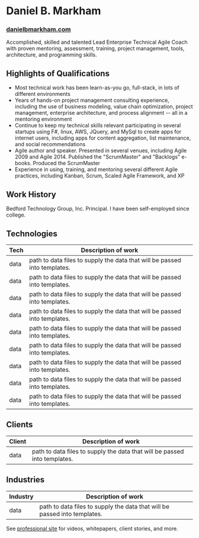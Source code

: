 # Daniel B. Markham
### [danielbmarkham.com](http://danielbmarkham.com "Professional Site")
Accomplished, skilled and talented Lead Enterprise Technical Agile Coach with proven mentoring, assessment, training, project management, tools, architecture, and programming skills.
## Highlights of Qualifications
* Most technical work has been learn-as-you go, full-stack, in lots of different environments
* Years of hands-on project management consulting experience, including the use of business modeling, value chain optimization, project management, enterprise architecture, and process alignment -- all in a mentoring environment
* Continue to keep my technical skills relevant participating in several startups using F#, linux, AWS, JQuery, and MySql to create apps for internet users, including apps for content aggregation, list maintenance, and social recommendations
* Agile author and speaker. Presented in several venues, including Agile 2009 and Agile 2014. Published the "ScrumMaster" and "Backlogs" e-books. Produced the ScrumMaster
* Experience in using, training, and mentoring several different Agile practices, including Kanban, Scrum, Scaled Agile Framework, and XP
## Work History
Bedford Technology Group, Inc. Principal. I have been self-employed since college.
## Technologies

| Tech   | Description of work |
| ------ | ------------------- |
| data   | path to data files to supply the data that will be passed into templates. |
| data   | path to data files to supply the data that will be passed into templates. |
| data   | path to data files to supply the data that will be passed into templates. |
| data   | path to data files to supply the data that will be passed into templates. |
| data   | path to data files to supply the data that will be passed into templates. |
| data   | path to data files to supply the data that will be passed into templates. |
| data   | path to data files to supply the data that will be passed into templates. |
| data   | path to data files to supply the data that will be passed into templates. |
| data   | path to data files to supply the data that will be passed into templates. |

## Clients

| Client | Description of work |
| ------ | ----------- |
| data   | path to data files to supply the data that will be passed into templates. |
## Industries
| Industry | Description of work |
| ------ | ----------- |
| data   | path to data files to supply the data that will be passed into templates. |
See [professional site](http://danielbmarkham.com) for videos, whitepapers, client stories, and more.